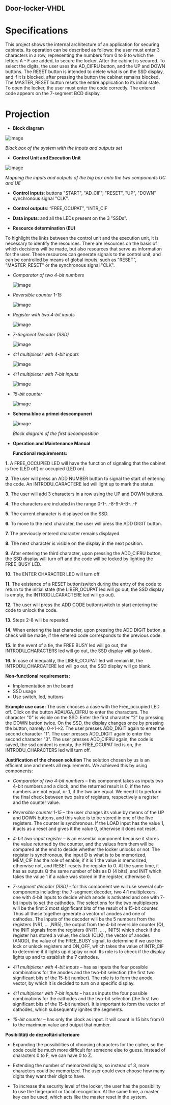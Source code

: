 ## Door-locker-VHDL

# Specifications
This project shows the internal architecture of an application for securing cabinets. Its operation can be described as follows: the user must enter 3 characters in a row, representing the numbers from 0 to 9 to which the letters A - F are added, to secure the locker. After the cabinet is secured. To select the digits, the user uses the AD_CIFRU button, and the UP and DOWN buttons. The RESET button is intended to delete what is on the SSD display, and if it is blocked, after pressing the button the cabinet remains blocked. The MASTER_RESET button resets the entire application to its initial state.
To open the locker, the user must enter the code correctly.
The entered code appears on the 7-segment BCD display.

# Projection

- **Block diagram**

![image](https://github.com/omuletzu/Door-locker-VHDL/assets/75565975/60bf8f2b-22c1-488c-965b-2da80883a012)

*Black box of the system with the inputs and outputs set*

- **Control Unit and Execution Unit**

![image](https://github.com/omuletzu/Door-locker-VHDL/assets/75565975/79fb1164-acc8-4903-baa3-1d719c9960c5)

*Mapping the inputs and outputs of the big box onto the two components UC and UE*


- **Control inputs**: buttons "START", "AD_CIF", "RESET", "UP", "DOWN" synchronous signal "CLK".

- **Control outputs**: “FREE_OCUPAT”, “INTR_CIF

- **Data inputs**: and all the LEDs present on the 3 "SSDs".

- **Resource determination (EU)**
  
To highlight the links between the control unit and the execution unit, it is necessary to identify the resources. There are resources on the basis of which decisions will be made, but also resources that serve as information for the user. These resources can generate signals to the control unit, and can be controlled by means of global inputs, such as "RESET", "MASTER_RESET" or the synchronous signal "CLK".

  - *Comparator of two 4-bit numbers*
    
    ![image](https://github.com/omuletzu/Door-locker-VHDL/assets/75565975/48d22615-06af-46be-a8f6-c82bb34af1ea)

  - *Reversible counter 1-15*
 
    ![image](https://github.com/omuletzu/Door-locker-VHDL/assets/75565975/474144a7-daa0-4f82-b4c5-f61fcaeb8953)

  - *Register with two 4-bit inputs*
 
    ![image](https://github.com/omuletzu/Door-locker-VHDL/assets/75565975/f6b9ffc5-402d-438c-b6bd-85e65c1139cb)

  - *7-Segment Decoder (SSD)*
 
    ![image](https://github.com/omuletzu/Door-locker-VHDL/assets/75565975/ff8ee57d-d85c-42b3-b1d2-a5da9afd239d)

  - *4:1 multiplexer with 4-bit inputs*
 
    ![image](https://github.com/omuletzu/Door-locker-VHDL/assets/75565975/66ea2140-a6cf-4902-a6c6-bff515a1b003)

  - *4:1 multiplexer with 7-bit inputs*
 
    ![image](https://github.com/omuletzu/Door-locker-VHDL/assets/75565975/9e4b3580-2cbf-4dd5-953b-dc24cfde0cfe)

  - *15-bit counter*
 
    ![image](https://github.com/omuletzu/Door-locker-VHDL/assets/75565975/6e3c733a-27ab-4b8c-9bb8-6a5322f520cf)


    
- **Schema bloc a primei descompuneri**

  
  ![image](https://github.com/omuletzu/Door-locker-VHDL/assets/75565975/e813ef07-b410-43f2-9ad5-62b589126405)

  *Block diagram of the first decomposition*



- **Operation and Maintenance Manual**

  **Functional requirements:**
  
**1.** A FREE_OCCUPIED LED will have the function of signaling that the cabinet is free (LED off) or occupied (LED on).

**2.** The user will press an ADD NUMBER button to signal the start of entering the code. An INTRODU_CARACTERE led will light up to mark the status.

**3.** The user will add 3 characters in a row using the UP and DOWN buttons.

**4.** The characters are included in the range 0-1-..-8-9-A-B-..-F

**5.** The current character is displayed on the SSD.

**6.** To move to the next character, the user will press the ADD DIGIT button.

**7.** The previously entered character remains displayed.

**8.** The next character is visible on the display in the next position.

**9.** After entering the third character, upon pressing the ADD_CIFRU button, the SSD display will turn off and the code will be locked by lighting the FREE_BUSY LED.

**10.** The ENTER CHARACTER LED will turn off.

**11.** The existence of a RESET button/switch during the entry of the code to return to the initial state (the LIBER_OCUPAT led will go out, the SSD display is empty, the INTRODU_CARACTERE led will go out).

**12.** The user will press the ADD CODE button/switch to start entering the code to unlock the code.

**13.** Steps 2-8 will be repeated.

**14.** When entering the last character, upon pressing the ADD DIGIT button, a check will be made, if the entered code corresponds to the previous code.

**15.** In the event of a tie, the FREE BUSY led will go out, the INTRODU_CHARACTERS led will go out, the SSD display will go blank.

**16.** In case of inequality, the LIBER_OCUPAT led will remain lit, the INTRODU_CHARCATERE led will go out, the SSD display will go blank.


  **Non-functional requirements:** 
  - Implementation on the board
  - SSD usage 
  - Use switch, led, buttons

  **Example use case:**
  The user chooses a case with the Free_occupied LED off. Click on the button ADAUGA_CIFRU to enter the characters. The character "0" is visible on the SSD. Enter the first character "2" by pressing the DOWN button twice. On the SSD, the display changes once by pressing the button, namely: 0->1->2. The user presses ADD_DIGIT again to enter the second character "1". The user presses ADD_DIGIT again to enter the second character "3". The user presses ADD_CIFRU again, the code is saved, the ssd content is empty, the FREE_OCUPAT led is on, the INTRODU_CHARACTERS led will turn off.

  **Justification of the chosen solution**
  The solution chosen by us is an efficient one and meets all requirements. We achieved this by using components:
  
 - *Comparator of two 4-bit numbers* – this component takes as inputs two 4-bit numbers and a clock, and the returned result is 0, if the two numbers are not equal, or 1, if the two are equal. We need it to perform the final check between two pairs of registers, respectively a register and the counter value.

 - *Reversible counter 1-15* – the user changes its value by means of the UP and DOWN buttons, and this value is to be stored in one of the five registers. The counter is synchronous. If the LOAD input has the value 1, it acts as a reset and gives it the value 0, otherwise it does not reset.

 - *4-bit two-input register* – is an essential component because it stores the value returned by the counter, and the values from them will be compared at the end to decide whether the locker unlocks or not. The register is synchronous, the input D is what is to be memorized, MEM_CIF has the role of enable, if it is 1 the value is memorized, otherwise not, and RESET resets the register to 0. At the same time, it has as outputs Q the same number of bits as D (4 bits), and INIT which takes the value 1 if a value was stored in the register, otherwise 0.

 - *7-segment decoder (SSD)* - for this component we will use several sub-components including: the 7-segment decoder, two 4:1 multiplexers, one with 4-bit inputs to decide which anode is activated and one with 7-bit inputs to set the cathodes. The selections for the two multiplexers will be the first 2 most significant bits of the result of a 15-bit counter. Thus all these together generate a vector of anodes and one of cathodes. The inputs of the decoder will be the 5 numbers from the registers (NR1, ... ,NR5), the output from the 4-bit reversible counter (Q), the INIT signals from the registers (INIT1, ... , INIT5) which check if the register has stored a value, the clock (CLK), the vector of anodes (ANOD), the value of the FREE_BUSY signal, to determine if we use the lock or unlock registers and ON_OFF, which takes the value of INTR_CIF to determine if it lights up display or not. Its role is to check if the display lights up and to establish the 7 cathodes.

  - *4:1 multiplexer with 4-bit inputs* – has as inputs the four possible combinations for the anodes and the two-bit selection (the first two significant bits of the 15-bit number). The role is to form the anode vector, by which it is decided to turn on a specific display.

 - *4:1 multiplexer with 7-bit inputs* – has as inputs the four possible combinations for the cathodes and the two-bit selection (the first two significant bits of the 15-bit number). It is important to form the vector of cathodes, which subsequently ignites the segments.

 - *15-bit counter* – has only the clock as input. It will count in 15 bits from 0 to the maximum value and output that number.


  **Posibilități de dezvoltări ulterioare**
  
  - Expanding the possibilities of choosing characters for the cipher, so the code could be much more difficult for someone else to guess. Instead of characters 0 to F, we can have 0 to Z.
    
  - Extending the number of memorized digits, so instead of 3, more characters could be memorized. The user could even choose how many digits they want their digit to have.
    
  - To increase the security level of the locker, the user has the possibility to use the fingerprint or facial recognition. At the same time, a master key can be used, which acts like the master reset in the system.

    
